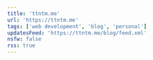 ```yaml
---
title: 'ttntm.me'
url: 'https://ttntm.me'
tags: ['web development', 'blog', 'personal']
updatesFeed: 'https://ttntm.me/blog/feed.xml'
nsfw: false
rss: true
---
```

